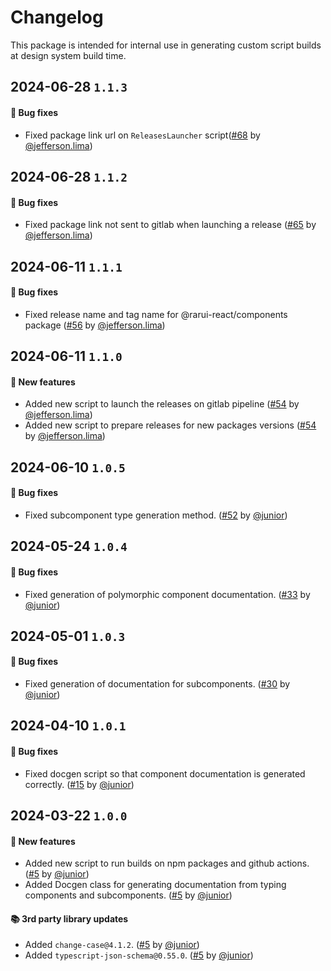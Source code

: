 # Changelog

This package is intended for internal use in generating custom script builds at design system build time.

## 2024-06-28 `1.1.3`

#### 🎉 Bug fixes

- Fixed package link url on `ReleasesLauncher` script([#68](https://git.rarolabs.com.br/frontend/rarui/-/merge_requests/68) by [@jefferson.lima](https://git.rarolabs.com.br/jefferson.lima))

## 2024-06-28 `1.1.2`

#### 🎉 Bug fixes

- Fixed package link not sent to gitlab when launching a release ([#65](https://git.rarolabs.com.br/frontend/rarui/-/merge_requests/65) by [@jefferson.lima](https://git.rarolabs.com.br/jefferson.lima))

## 2024-06-11 `1.1.1`

#### 🎉 Bug fixes

- Fixed release name and tag name for @rarui-react/components package ([#56](https://git.rarolabs.com.br/frontend/rarui/-/merge_requests/56) by [@jefferson.lima](https://git.rarolabs.com.br/jefferson.lima))

## 2024-06-11 `1.1.0`

#### 🎉 New features

- Added new script to launch the releases on gitlab pipeline ([#54](https://git.rarolabs.com.br/frontend/rarui/-/merge_requests/54) by [@jefferson.lima](https://git.rarolabs.com.br/jefferson.lima))
- Added new script to prepare releases for new packages versions ([#54](https://git.rarolabs.com.br/frontend/rarui/-/merge_requests/54) by [@jefferson.lima](https://git.rarolabs.com.br/jefferson.lima))

## 2024-06-10 `1.0.5`

#### 🐛 Bug fixes

- Fixed subcomponent type generation method. ([#52](https://git.rarolabs.com.br/frontend/rarui/pull/52) by [@junior](https://git.rarolabs.com.br/junior))

## 2024-05-24 `1.0.4`

#### 🐛 Bug fixes

- Fixed generation of polymorphic component documentation. ([#33](https://git.rarolabs.com.br/frontend/rarui/pull/33) by [@junior](https://git.rarolabs.com.br/junior))

## 2024-05-01 `1.0.3`

#### 🐛 Bug fixes

- Fixed generation of documentation for subcomponents. ([#30](https://git.rarolabs.com.br/frontend/rarui/pull/30) by [@junior](https://git.rarolabs.com.br/junior))

## 2024-04-10 `1.0.1`

#### 🐛 Bug fixes

- Fixed docgen script so that component documentation is generated correctly. ([#15](https://git.rarolabs.com.br/frontend/rarui/pull/15) by [@junior](https://git.rarolabs.com.br/junior))

## 2024-03-22 `1.0.0`

#### 🎉 New features

- Added new script to run builds on npm packages and github actions. ([#5](https://git.rarolabs.com.br/frontend/rarui/pull/5) by [@junior](https://git.rarolabs.com.br/junior))
- Added Docgen class for generating documentation from typing components and subcomponents. ([#5](https://git.rarolabs.com.br/frontend/rarui/pull/5) by [@junior](https://git.rarolabs.com.br/junior))

#### 📚 3rd party library updates

- Added `change-case@4.1.2`. ([#5](https://git.rarolabs.com.br/frontend/rarui/pull/5) by [@junior](https://git.rarolabs.com.br/junior))
- Added `typescript-json-schema@0.55.0`. ([#5](https://git.rarolabs.com.br/frontend/rarui/pull/5) by [@junior](https://git.rarolabs.com.br/junior))

<!-- #### 🛠 Breaking changes -->

<!-- #### 📚 3rd party library updates -->

<!-- #### 🎉 New features -->

<!-- #### 🐛 Bug fixes -->

<!-- #### 💡 Others -->

<!-- #### ⚠️ Notices -->
